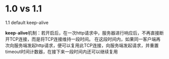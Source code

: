 # 1.0 vs 1.1

1.1 default keep-alive 

**keep**-**alive**机制：若开启后，在一次http请求中，服务器进行响应后，不再直接断开TCP连接，而是将TCP连接维持一段时间。 在这段时间内，如果同一客户端再次向服务端发起http请求，便可以复用此TCP连接，向服务端发起请求，并重置timeout时间计数器，在接下来一段时间内还可以继续复用

